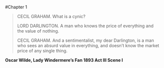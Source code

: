 #Chapter 1

>CECIL GRAHAM. What is a cynic?   
>
>LORD DARLINGTON. A man who knows the price of everything and the value of nothing.    
>
>CECIL GRAHAM. And a sentimentalist, my dear Darlington, is a man who sees an absurd value in everything, and doesn’t know the market price of any single thing.       

**Oscar Wilde, Lady Windermere’s Fan 1893 Act III Scene I**